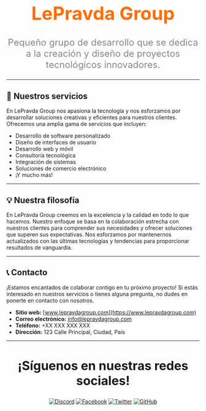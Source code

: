<div align="center">
  <h1 style="font-size: 48px; font-weight: bold; color: #FF6D00;">LePravda Group</h1>
  <p style="font-size: 24px; color: #888888;">Pequeño grupo de desarrollo que se dedica a la creación y diseño de proyectos tecnológicos innovadores.</p>
</div>

---

## 🚀 Nuestros servicios

En LePravda Group nos apasiona la tecnología y nos esforzamos por desarrollar soluciones creativas y eficientes para nuestros clientes. Ofrecemos una amplia gama de servicios que incluyen:

- Desarrollo de software personalizado
- Diseño de interfaces de usuario
- Desarrollo web y móvil
- Consultoría tecnológica
- Integración de sistemas
- Soluciones de comercio electrónico
- ¡Y mucho más!

---

## 💡 Nuestra filosofía

En LePravda Group creemos en la excelencia y la calidad en todo lo que hacemos. Nuestro enfoque se basa en la colaboración estrecha con nuestros clientes para comprender sus necesidades y ofrecer soluciones que superen sus expectativas. Nos esforzamos por mantenernos actualizados con las últimas tecnologías y tendencias para proporcionar resultados de vanguardia.

---

## 📞 Contacto

¡Estamos encantados de colaborar contigo en tu próximo proyecto! Si estás interesado en nuestros servicios o tienes alguna pregunta, no dudes en ponerte en contacto con nosotros.

- **Sitio web:** [www.lepravdagroup.com](https://www.lepravdagroup.com)
- **Correo electrónico:** info@lepravdagroup.com
- **Teléfono:** +XX XXX XXX XXX
- **Dirección:** 123 Calle Principal, Ciudad, País

---

<div align="center">
  <h2 style="font-size: 32px;">¡Síguenos en nuestras redes sociales!</h2>
  <a href="https://discord.gg/0kimAmMCeXGXuzNF"><img src="https://img.shields.io/discord/1234567890?color=7289DA&label=Discord&logo=discord&logoColor=ffffff&style=for-the-badge" alt="Discord"></a>
  <a href="https://www.facebook.com/lepravdagroup"><img src="https://img.shields.io/badge/Facebook-%40lepravdagroup-1877F2?style=for-the-badge&logo=facebook&logoColor=ffffff" alt="Facebook"></a>
  <a href="https://twitter.com/lepravdagroup"><img src="https://img.shields.io/twitter/follow/lepravdagroup?style=for-the-badge&logo=twitter&logoColor=ffffff&label=@lepravdagroup" alt="Twitter"></a>
  <a href="https://github.com/lepravda-group"><img src="https://img.shields.io/badge/GitHub-lepravda--group-181717?style=for-the-badge&logo=github&logoColor=ffffff" alt="GitHub"></a>
</div>
